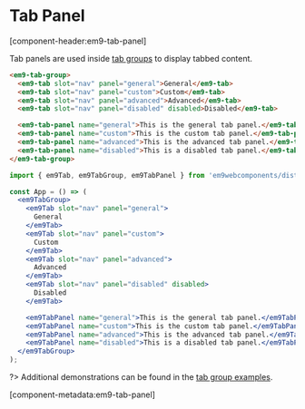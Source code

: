 # Tab Panel

[component-header:em9-tab-panel]

Tab panels are used inside [tab groups](/components/tab-group) to display tabbed content.

```html preview
<em9-tab-group>
  <em9-tab slot="nav" panel="general">General</em9-tab>
  <em9-tab slot="nav" panel="custom">Custom</em9-tab>
  <em9-tab slot="nav" panel="advanced">Advanced</em9-tab>
  <em9-tab slot="nav" panel="disabled" disabled>Disabled</em9-tab>

  <em9-tab-panel name="general">This is the general tab panel.</em9-tab-panel>
  <em9-tab-panel name="custom">This is the custom tab panel.</em9-tab-panel>
  <em9-tab-panel name="advanced">This is the advanced tab panel.</em9-tab-panel>
  <em9-tab-panel name="disabled">This is a disabled tab panel.</em9-tab-panel>
</em9-tab-group>
```

```jsx react
import { em9Tab, em9TabGroup, em9TabPanel } from 'em9webcomponents/dist/react';

const App = () => (
  <em9TabGroup>
    <em9Tab slot="nav" panel="general">
      General
    </em9Tab>
    <em9Tab slot="nav" panel="custom">
      Custom
    </em9Tab>
    <em9Tab slot="nav" panel="advanced">
      Advanced
    </em9Tab>
    <em9Tab slot="nav" panel="disabled" disabled>
      Disabled
    </em9Tab>

    <em9TabPanel name="general">This is the general tab panel.</em9TabPanel>
    <em9TabPanel name="custom">This is the custom tab panel.</em9TabPanel>
    <em9TabPanel name="advanced">This is the advanced tab panel.</em9TabPanel>
    <em9TabPanel name="disabled">This is a disabled tab panel.</em9TabPanel>
  </em9TabGroup>
);
```

?> Additional demonstrations can be found in the [tab group examples](/components/tab-group).

[component-metadata:em9-tab-panel]
